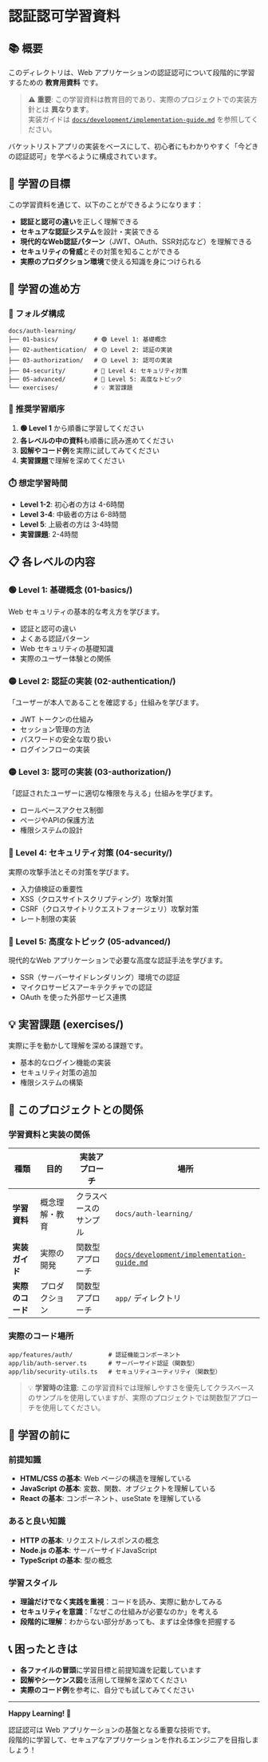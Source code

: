 # 認証認可学習資料

## 📚 概要

このディレクトリは、Web アプリケーションの認証認可について段階的に学習するための **教育用資料** です。

> ⚠️ **重要**: この学習資料は教育目的であり、実際のプロジェクトでの実装方針とは **異なります**。  
> 実装ガイドは [`docs/development/implementation-guide.md`](../development/implementation-guide.md) を参照してください。

バケットリストアプリの実装をベースにして、初心者にもわかりやすく「今どきの認証認可」を学べるように構成されています。

## 🎯 学習の目標

この学習資料を通じて、以下のことができるようになります：

- **認証と認可の違い**を正しく理解できる
- **セキュアな認証システム**を設計・実装できる
- **現代的なWeb認証パターン**（JWT、OAuth、SSR対応など）を理解できる
- **セキュリティの脅威**とその対策を知ることができる
- **実際のプロダクション環境**で使える知識を身につけられる

## 📖 学習の進め方

### 📁 フォルダ構成

```
docs/auth-learning/
├── 01-basics/          # 🟢 Level 1: 基礎概念
├── 02-authentication/  # 🟡 Level 2: 認証の実装
├── 03-authorization/   # 🟡 Level 3: 認可の実装
├── 04-security/        # 🔴 Level 4: セキュリティ対策
├── 05-advanced/        # 🔴 Level 5: 高度なトピック
└── exercises/          # 💡 実習課題
```

### 🚀 推奨学習順序

1. **🟢 Level 1** から順番に学習してください
2. **各レベルの中の資料**も順番に読み進めてください
3. **図解やコード例**を実際に試してみてください
4. **実習課題**で理解を深めてください

### ⏱️ 想定学習時間

- **Level 1-2**: 初心者の方は 4-6時間
- **Level 3-4**: 中級者の方は 6-8時間  
- **Level 5**: 上級者の方は 3-4時間
- **実習課題**: 2-4時間

## 📋 各レベルの内容

### 🟢 Level 1: 基礎概念 (01-basics/)

Web セキュリティの基本的な考え方を学びます。

- 認証と認可の違い
- よくある認証パターン
- Web セキュリティの基礎知識
- 実際のユーザー体験との関係

### 🟡 Level 2: 認証の実装 (02-authentication/)

「ユーザーが本人であることを確認する」仕組みを学びます。

- JWT トークンの仕組み
- セッション管理の方法
- パスワードの安全な取り扱い
- ログインフローの実装

### 🟡 Level 3: 認可の実装 (03-authorization/)

「認証されたユーザーに適切な権限を与える」仕組みを学びます。

- ロールベースアクセス制御
- ページやAPIの保護方法
- 権限システムの設計

### 🔴 Level 4: セキュリティ対策 (04-security/)

実際の攻撃手法とその対策を学びます。

- 入力値検証の重要性
- XSS（クロスサイトスクリプティング）攻撃対策
- CSRF（クロスサイトリクエストフォージェリ）攻撃対策
- レート制限の実装

### 🔴 Level 5: 高度なトピック (05-advanced/)

現代的なWeb アプリケーションで必要な高度な認証手法を学びます。

- SSR（サーバーサイドレンダリング）環境での認証
- マイクロサービスアーキテクチャでの認証
- OAuth を使った外部サービス連携

## 💡 実習課題 (exercises/)

実際に手を動かして理解を深める課題です。

- 基本的なログイン機能の実装
- セキュリティ対策の追加
- 権限システムの構築

## 🔗 このプロジェクトとの関係

### 学習資料と実装の関係

| 種類 | 目的 | 実装アプローチ | 場所 |
|------|------|------------|------|
| **学習資料** | 概念理解・教育 | クラスベースのサンプル | `docs/auth-learning/` |
| **実装ガイド** | 実際の開発 | 関数型アプローチ | [`docs/development/implementation-guide.md`](../development/implementation-guide.md) |
| **実際のコード** | プロダクション | 関数型アプローチ | `app/` ディレクトリ |

### 実際のコード場所

```
app/features/auth/          # 認証機能コンポーネント
app/lib/auth-server.ts      # サーバーサイド認証（関数型）
app/lib/security-utils.ts   # セキュリティユーティリティ（関数型）
```

> 💡 **学習時の注意**: この学習資料では理解しやすさを優先してクラスベースのサンプルを使用していますが、実際のプロジェクトでは関数型アプローチを使用してください。

## 🤔 学習の前に

### 前提知識

- **HTML/CSS の基本**: Web ページの構造を理解している
- **JavaScript の基本**: 変数、関数、オブジェクトを理解している
- **React の基本**: コンポーネント、useState を理解している

### あると良い知識

- **HTTP の基本**: リクエスト/レスポンスの概念
- **Node.js の基本**: サーバーサイドJavaScript
- **TypeScript の基本**: 型の概念

### 学習スタイル

- **理論だけでなく実践を重視**：コードを読み、実際に動かしてみる
- **セキュリティを意識**：「なぜこの仕組みが必要なのか」を考える
- **段階的に理解**：わからない部分があっても、まずは全体像を把握する

## 📞 困ったときは

- **各ファイルの冒頭**に学習目標と前提知識を記載しています
- **図解やシーケンス図**を活用して理解を深めてください
- **実際のコード例**を参考に、自分でも試してみてください

---

**Happy Learning! 🚀**

認証認可は Web アプリケーションの基盤となる重要な技術です。  
段階的に学習して、セキュアなアプリケーションを作れるエンジニアを目指しましょう！